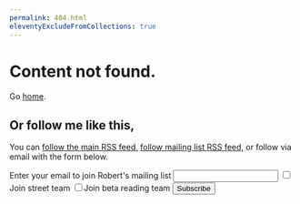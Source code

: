 ```yaml
---
permalink: 404.html
eleventyExcludeFromCollections: true
---
```

# Content not found.

Go <a href="index.njk">home</a>.

## Or follow me like this,

You can <a href="/feed/feed.xml">follow the main RSS feed,</a> <a href="https://buttondown.com/weirdwriter/rss">follow mailing list RSS feed,</a> or follow via email with the form below.

<form class="embeddable-buttondown-form" action="https://buttondown.com/api/emails/embed-subscribe/weirdwriter" method="post" target="popupwindow"><label for="bd-email">Enter your email to join Robert's mailing list</label>
<input id="bd-email" name="email" type="email">
<label><input type="checkbox" name="tag" value="street">Join street team</label>
<label><input type="checkbox" name="tag" value="beta">Join beta reading team</label>
<input type="submit" value="Subscribe">
</form>